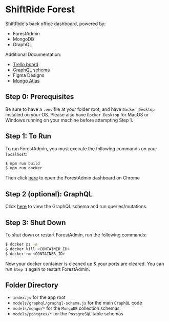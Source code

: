 # ShiftRide Forest

ShiftRide's back office dashboard, powered by:

- ForestAdmin
- MongoDB
- GraphQL

Additional Documentation:

- [Trello board](https://trello.com/b/B1wqfLTR/shiftride-tech)
- [GraphQL schema](http://localhost:6010/graphiql)
- Figma Designs
- [Mongo Atlas](https://cloud.mongodb.com/v2/5cea1a8ff2a30b0df1cc302e#clusters)

## Step 0: Prerequisites

Be sure to have a `.env` file at your folder root, and have `Docker Desktop` installed on your OS.
Please also have `Docker Desktop` for MacOS or Windows running on your machine before attempting Step 1.

## Step 1: To Run

To run ForestAdmin, you must execute the following commands on your `localhost`:

```bash
$ npm run build
$ npm run docker
```

Then click [here](http://app.forestadmin.com/43840/dashboard/79068) to open the ForestAdmin dashboard on Chrome

## Step 2 (optional): GraphQL

Click [here](http://localhost:6010/graphiql) to view the GraphQL schema and run queries/mutations.

## Step 3: Shut Down

To shut down or restart ForestAdmin, run the following commands:

```bash
$ docker ps -a
$ docker kill <CONTAINER_ID>
$ docker rm <CONTAINER_ID>
```

Now your docker container is cleaned up & your ports are cleared. You can run `Step 1` again to restart ForestAdmin.

## Folder Directory

- `index.js` for the app root
- `models/graphql/graphql-schema.js` for the main `GraphQL` code
- `models/mongo/*` for the `MongoDB` collection schemas
- `models/postgres/*` for the `PostgreSQL` table schemas
